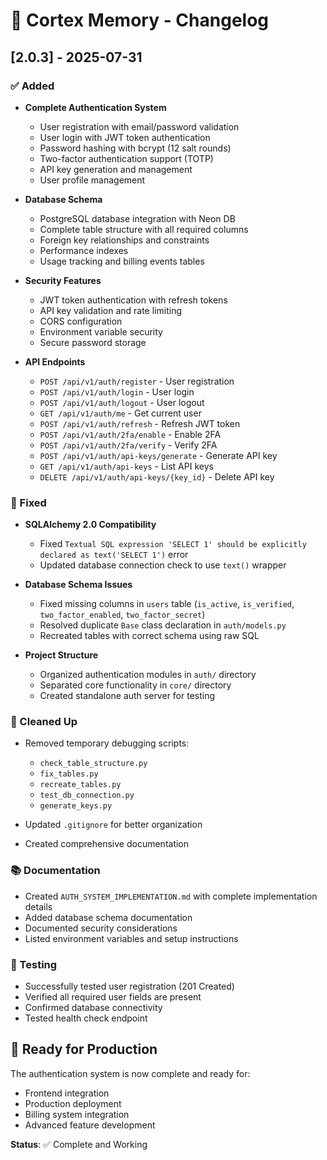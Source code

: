# 🧠 Cortex Memory - Changelog

## [2.0.3] - 2025-07-31

### ✅ Added
- **Complete Authentication System**
  - User registration with email/password validation
  - User login with JWT token authentication
  - Password hashing with bcrypt (12 salt rounds)
  - Two-factor authentication support (TOTP)
  - API key generation and management
  - User profile management

- **Database Schema**
  - PostgreSQL database integration with Neon DB
  - Complete table structure with all required columns
  - Foreign key relationships and constraints
  - Performance indexes
  - Usage tracking and billing events tables

- **Security Features**
  - JWT token authentication with refresh tokens
  - API key validation and rate limiting
  - CORS configuration
  - Environment variable security
  - Secure password storage

- **API Endpoints**
  - `POST /api/v1/auth/register` - User registration
  - `POST /api/v1/auth/login` - User login
  - `POST /api/v1/auth/logout` - User logout
  - `GET /api/v1/auth/me` - Get current user
  - `POST /api/v1/auth/refresh` - Refresh JWT token
  - `POST /api/v1/auth/2fa/enable` - Enable 2FA
  - `POST /api/v1/auth/2fa/verify` - Verify 2FA
  - `POST /api/v1/auth/api-keys/generate` - Generate API key
  - `GET /api/v1/auth/api-keys` - List API keys
  - `DELETE /api/v1/auth/api-keys/{key_id}` - Delete API key

### 🔧 Fixed
- **SQLAlchemy 2.0 Compatibility**
  - Fixed `Textual SQL expression 'SELECT 1' should be explicitly declared as text('SELECT 1')` error
  - Updated database connection check to use `text()` wrapper

- **Database Schema Issues**
  - Fixed missing columns in `users` table (`is_active`, `is_verified`, `two_factor_enabled`, `two_factor_secret`)
  - Resolved duplicate `Base` class declaration in `auth/models.py`
  - Recreated tables with correct schema using raw SQL

- **Project Structure**
  - Organized authentication modules in `auth/` directory
  - Separated core functionality in `core/` directory
  - Created standalone auth server for testing

### 🧹 Cleaned Up
- Removed temporary debugging scripts:
  - `check_table_structure.py`
  - `fix_tables.py`
  - `recreate_tables.py`
  - `test_db_connection.py`
  - `generate_keys.py`

- Updated `.gitignore` for better organization
- Created comprehensive documentation

### 📚 Documentation
- Created `AUTH_SYSTEM_IMPLEMENTATION.md` with complete implementation details
- Added database schema documentation
- Documented security considerations
- Listed environment variables and setup instructions

### 🧪 Testing
- Successfully tested user registration (201 Created)
- Verified all required user fields are present
- Confirmed database connectivity
- Tested health check endpoint

## 🚀 Ready for Production

The authentication system is now complete and ready for:
- Frontend integration
- Production deployment
- Billing system integration
- Advanced feature development

**Status**: ✅ Complete and Working 